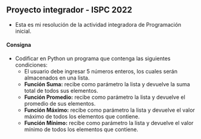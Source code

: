 ## Proyecto integrador - ISPC 2022
- Esta es mi resolución de la actividad integradora de Programación inicial.

#### Consigna
- Codificar en Python un programa que contenga las siguientes condiciones:
    - El usuario debe ingresar 5 números enteros, los cuales serán almacenados en una lista.
    -  **Función Suma:** recibe como parámetro la lista y devuelve la suma total de todos sus elementos.
    -  **Función Promedio:** recibe como parámetro la lista y devuelve el promedio de sus elementos.
    -  **Función Máximo:** recibe como parámetro la lista y devuelve el valor máximo de
    todos los elementos que contiene.
    -  **Función Mínimo:** recibe como parámetro la lista y devuelve el valor mínimo de todos los elementos que contiene.


